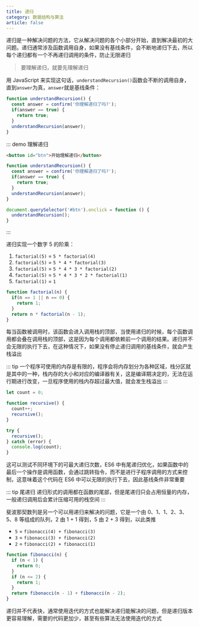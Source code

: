 ```yaml
---
title: 递归
category: 数据结构与算法
article: false
---
```


递归是一种解决问题的方法，它从解决问题的各个小部分开始，直到解决最初的大问题。递归通常涉及函数调用自身，如果没有基线条件，会不断地递归下去，所以每个递归都有一个不再递归调用的条件，防止无限递归

> 要理解递归，就要先理解递归

用 JavaScript 来实现这句话，`understandRecursion()`函数会不断的调用自身，直到`answer`为真，`answer`就是基线条件：

```js
function understandRecursion() {
  const answer = confirm('你理解递归了吗?');
  if(answer == true) {
    return true;
  }
  understandRecursion(answer);
}
```

::: demo 理解递归

```html
<button id="btn">开始理解递归</button>
```

```js
function understandRecursion() {
  const answer = confirm('你理解递归了吗?');
  if(answer == true) {
    return true;
  }
  understandRecursion(answer);
}

document.querySelector('#btn').onclick = function () {
  understandRecursion();
}
```

:::

递归实现一个数字 5 的阶乘：

1. `factorial(5)` = `5 * factorial(4)`
2. `factorial(5)` = `5 * 4 * factorial(3)`
3. `factorial(5)` = `5 * 4 * 3 * factorial(2)`
4. `factorial(5)` = `5 * 4 * 3 * 2 * factorial(1)`
5. `factorial(1)` = `1`

```js
function factorial(n) {
  if(n == 1 || n == 0) {
    return 1;
  }
  return n * factorial(n - 1);
}
```

每当函数被调用时，该函数会进入调用栈的顶部，当使用递归的时候，每个函数调用都会叠在调用栈的顶部，这是因为每个调用都依赖前一个调用的结果。递归并不会无限的执行下去，在这种情况下，如果没有停止递归调用的基线条件，就会产生栈溢出

::: tip
一个程序可使用的内存是有限的，程序会将内存划分为各种区域，栈分区就是其中的一种，栈内存的大小和对应的编译器有关，这是编译期决定的，无法在运行期进行改变，一旦程序使用的栈内存超过最大值，就会发生栈溢出
:::

```js
let count = 0;

function recursive() {
  count++;
  recursive();
}

try {
  recursive();
} catch (error) {
  console.log(count);
}
```

这可以测试不同环境下的可最大递归次数，ES6 中有尾递归优化，如果函数中的最后一个操作是调用函数，会通过跳转指令，而不是进行子程序调用的方式来控制，这意味着这个代码在 ES6 中可以无限的执行下去，因此基线条件非常重要

::: tip 尾递归
递归形式的调用都在函数的尾部，但是尾递归只会占用恒量的内存，一般递归调用后会累计压缩可用的栈空间
:::

斐波那契数列是另一个可以用递归来解决的问题，它是一个由 0、1、1、2、3、5、8 等组成的队列，2 由 1 + 1 得到，5 由 2 + 3 得到，以此类推

+ `5` = `fibonacci(4) + fibonacci(3)`
+ `3` = `fibonacci(3) + fibonacci(2)`
+ `2` = `fibonacci(2) + fibonacci(1)`

```js
function fibonacci(n) {
  if (n < 1) {
    return 0;
  }
  if (n <= 2) {
    return 1;
  }
  return fibonacci(n - 1) + fibonacci(n - 2);
}
```

递归并不代表快，通常使用迭代的方式也能解决递归能解决的问题，但是递归版本更容易理解，需要的代码更加少，甚至有些算法无法使用迭代的方式
